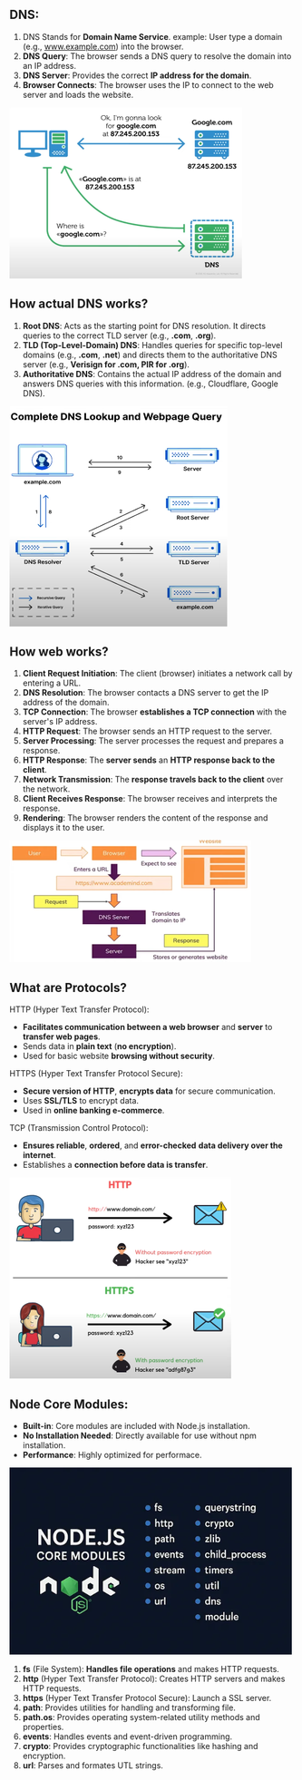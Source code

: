## DNS:
1. DNS Stands for **Domain Name Service**.
    example: User type a domain (e.g., www.example.com) into the browser.
2. **DNS Query**: The browser sends a DNS query to resolve the domain into an IP address.
3. **DNS Server**: Provides the correct **IP address for the domain**.
4. **Browser Connects**: The browser uses the IP to connect to the web server and loads the website.

![alt text](image.png)


## How actual DNS works?
1. **Root DNS**: Acts as the starting point for DNS resolution. It directs queries to the correct TLD server (e.g., **.com**, **.org**).
2. **TLD (Top-Level-Domain) DNS**: Handles queries for specific top-level domains (e.g., **.com**, **.net**) and directs them to the authoritative DNS server (e.g., **Verisign for .com, PIR for .org**).
3. **Authoritative DNS**: Contains the actual IP address of the domain and answers DNS queries with this information. (e.g., Cloudflare, Google DNS).

![alt text](image-1.png)


## How web works?
1. **Client Request Initiation**: The client (browser) initiates a network call by entering a URL.
2. **DNS Resolution**: The browser contacts a DNS server to get the IP address of the domain.
3. **TCP Connection**: The browser **establishes a TCP connection** with the server's IP address.
4. **HTTP Request**: The browser sends an HTTP request to the server.
5. **Server Processing**: The server processes the request and prepares a response.
6. **HTTP Response**: The **server sends** an **HTTP response back to the client**.
7. **Network Transmission**: The **response travels back to the client** over the network.
8. **Client Receives Response**: The browser receives and interprets the response.
9. **Rendering**: The browser renders the content of the response and displays it to the user.

![alt text](image-2.png)


## What are Protocols?
HTTP (Hyper Text Transfer Protocol):
* **Facilitates communication between a web browser** and **server** to **transfer web pages**.
* Sends data in **plain text** (**no encryption**).
* Used for basic website **browsing without security**.

HTTPS (Hyper Text Transfer Protocol Secure):
* **Secure version of HTTP**, **encrypts data** for secure communication.
* Uses **SSL/TLS** to encrypt data.
* Used in **online banking e-commerce**.

TCP (Transmission Control Protocol):
* **Ensures reliable**, **ordered**, and **error-checked** **data delivery over the internet**.
* Establishes a **connection before data is transfer**.

![alt text](image-3.png)


## Node Core Modules:
* **Built-in**: Core modules are included with Node.js installation.
* **No Installation Needed**: Directly available for use without npm installation.
* **Performance**: Highly optimized for performace.

![alt text](image-4.png)

1. **fs** (File System): **Handles file operations** and makes HTTP requests.
2. **http** (Hyper Text Transfer Protocol): Creates HTTP servers and makes HTTP requests.
3. **https** (Hyper Text Transfer Protocol Secure): Launch a SSL server.
4. **path**: Provides utilities for handling and transforming file.
5. **path.os**: Provides operating system-related utility methods and properties.
6. **events**: Handles events and event-driven programming.
7. **crypto**: Provides cryptographic functionalities like hashing and encryption.
8. **url**: Parses and formates UTL strings.


